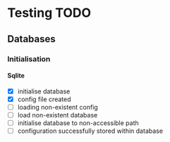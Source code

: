 # Testing TODO
## Databases
### Initialisation
#### Sqlite
- [X] initialise database
- [X] config file created
- [ ] loading non-existent config
- [ ] load non-existent database
- [ ] initialise database to non-accessible path
- [ ] configuration successfully stored within database